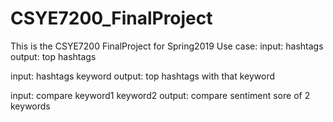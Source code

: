# CSYE7200_FinalProject
This is the CSYE7200 FinalProject for Spring2019
Use case:
input: hashtags
output: top hashtags 

input: hashtags keyword
output: top hashtags with that keyword

input: compare keyword1 keyword2
output: compare sentiment sore of 2 keywords
